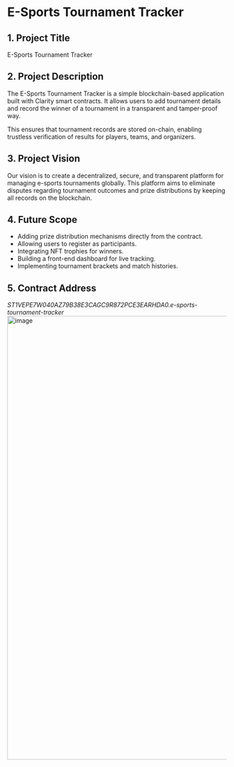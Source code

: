 # E-Sports Tournament Tracker

## 1. Project Title
E-Sports Tournament Tracker

## 2. Project Description
The E-Sports Tournament Tracker is a simple blockchain-based application built with Clarity smart contracts. It allows users to add tournament details and record the winner of a tournament in a transparent and tamper-proof way.

This ensures that tournament records are stored on-chain, enabling trustless verification of results for players, teams, and organizers.

## 3. Project Vision
Our vision is to create a decentralized, secure, and transparent platform for managing e-sports tournaments globally. This platform aims to eliminate disputes regarding tournament outcomes and prize distributions by keeping all records on the blockchain.

## 4. Future Scope
- Adding prize distribution mechanisms directly from the contract.
- Allowing users to register as participants.
- Integrating NFT trophies for winners.
- Building a front-end dashboard for live tracking.
- Implementing tournament brackets and match histories.

## 5. Contract Address
*ST1VEPE7W040AZ79B38E3CAGC9R872PCE3EARHDA0.e-sports-tournament-tracker*
<img width="1919" height="1016" alt="image" src="https://github.com/user-attachments/assets/4c284dc2-1ab2-43a0-9c23-951d809d48ae" />

